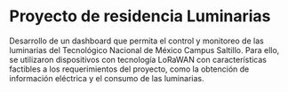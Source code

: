 # Proyecto de residencia Luminarias
Desarrollo de un dashboard que permita el control y monitoreo de las luminarias del Tecnológico Nacional de México Campus Saltillo. Para ello, se utilizaron dispositivos con tecnología LoRaWAN con características factibles a los requerimientos del proyecto, como la obtención de información eléctrica y el consumo de las luminarias.
